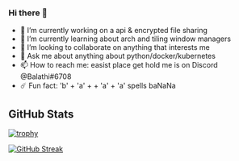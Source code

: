### Hi there 👋

- 🔭 I’m currently working on a api & encrypted file sharing
- 🌱 I’m currently learning about arch and tiling window managers
- 👯 I’m looking to collaborate on anything that interests me 
- 💬 Ask me about anything about python/docker/kubernetes
- 📫 How to reach me: easist place get hold me is on Discord @Balathi#6708
- ☄️ Fun fact: 'b' + 'a' + + 'a' + 'a' spells baNaNa

## GitHub Stats
[![trophy](https://github-profile-trophy.vercel.app/?username=b-ran&theme=dracula)](https://github.com/ryo-ma/github-profile-trophy)

[![GitHub Streak](http://github-readme-streak-stats.herokuapp.com?user=b-ran&theme=dracula&date_format=M%20j%5B%2C%20Y%5D)](https://git.io/streak-stats)
